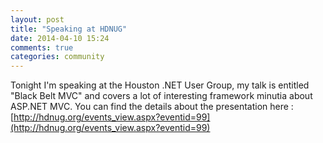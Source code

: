 ```yaml
---
layout: post
title: "Speaking at HDNUG"
date: 2014-04-10 15:24
comments: true
categories: community
---
```


Tonight I'm speaking at the Houston .NET User Group, my talk is entitled "Black Belt MVC" and covers a lot of interesting framework minutia about ASP.NET MVC.  You can find the details about the presentation here : [http://hdnug.org/events_view.aspx?eventid=99](http://hdnug.org/events_view.aspx?eventid=99)
